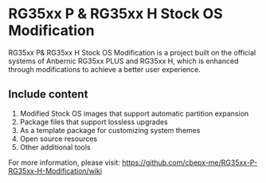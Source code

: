 # RG35xx P &amp; RG35xx H Stock OS Modification

RG35xx P& RG35xx H Stock OS Modification is a project built on the official systems of Anbernic RG35xx PLUS and RG35xx H, which is enhanced through modifications to achieve a better user experience.

Include content
---------------
1. Modified Stock OS images that support automatic partition expansion
2. Package files that support lossless upgrades
3. As a template package for customizing system themes
4. Open source resources
5. Other additional tools

For more information, please visit: https://github.com/cbepx-me/RG35xx-P-RG35xx-H-Modification/wiki
